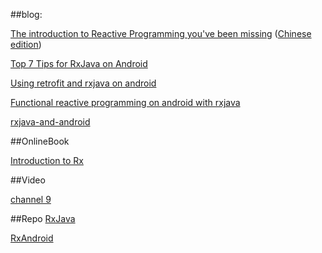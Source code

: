 ##blog:

[The introduction to Reactive Programming you've been missing](https://gist.github.com/staltz/868e7e9bc2a7b8c1f754)
([Chinese edition](https://github.com/benjycui/introrx-chinese-edition))

[Top 7 Tips for RxJava on Android](http://futurice.com/blog/top-7-tips-for-rxjava-on-android)

[Using retrofit and rxjava on android ](http://www.node.mu/2014/07/02/using-retrofit-and-rxjava-to-interact-with-web-services-on-android/)

[Functional reactive programming on android with rxjava](http://mttkay.github.io/blog/2013/08/25/functional-reactive-programming-on-android-with-rxjava/)

[rxjava-and-android](http://markhudnall.com/2013/10/15/rxjava-and-android/)

##OnlineBook

[Introduction to Rx](http://www.introtorx.com/)

##Video

[channel 9](http://channel9.msdn.com/tags/Rx/)

##Repo
[RxJava](https://github.com/ReactiveX/RxJava)

[RxAndroid](https://github.com/ReactiveX/RxAndroid)

